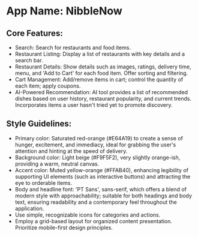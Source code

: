 # **App Name**: NibbleNow

## Core Features:

- Search: Search for restaurants and food items.
- Restaurant Listing: Display a list of restaurants with key details and a search bar.
- Restaurant Details: Show details such as images, ratings, delivery time, menu, and 'Add to Cart' for each food item. Offer sorting and filtering.
- Cart Management: Add/remove items in cart; control the quantity of each item; apply coupons.
- AI-Powered Recommendation: AI tool provides a list of recommended dishes based on user history, restaurant popularity, and current trends. Incorporates items a user hasn't tried yet to promote discovery.

## Style Guidelines:

- Primary color: Saturated red-orange (#E64A19) to create a sense of hunger, excitement, and immediacy, ideal for grabbing the user's attention and hinting at the speed of delivery.
- Background color: Light beige (#F9F5F2), very slightly orange-ish, providing a warm, neutral canvas.
- Accent color: Muted yellow-orange (#FFAB40), enhancing legibility of supporting UI elements (such as interactive buttons) and attracting the eye to orderable items.
- Body and headline font: 'PT Sans', sans-serif, which offers a blend of modern style with approachability; suitable for both headings and body text, ensuring readability and a contemporary feel throughout the application.
- Use simple, recognizable icons for categories and actions.
- Employ a grid-based layout for organized content presentation. Prioritize mobile-first design principles.